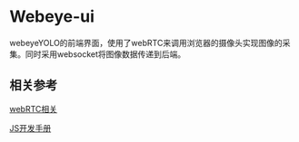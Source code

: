 
# Webeye-ui

webeyeYOLO的前端界面，使用了webRTC来调用浏览器的摄像头实现图像的采集。同时采用websocket将图像数据传递到后端。


## 相关参考


[webRTC相关](https://github.com/webrtc/samples/)

[JS开发手册](https://developer.mozilla.org/en-US/docs/Glossary/WebRTC)


